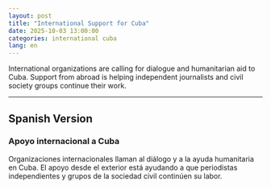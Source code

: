 ```yaml
---
layout: post
title: "International Support for Cuba"
date: 2025-10-03 13:00:00
categories: international cuba
lang: en
---
```

International organizations are calling for dialogue and humanitarian aid to Cuba. Support from abroad is helping independent journalists and civil society groups continue their work.

---

## Spanish Version

### Apoyo internacional a Cuba
Organizaciones internacionales llaman al diálogo y a la ayuda humanitaria en Cuba. El apoyo desde el exterior está ayudando a que periodistas independientes y grupos de la sociedad civil continúen su labor.
